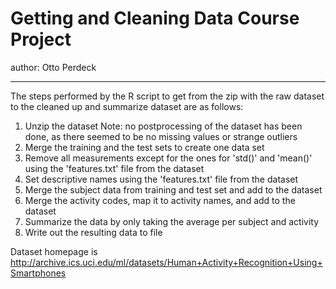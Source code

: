 # Getting and Cleaning Data Course Project

author: Otto Perdeck

---

The steps performed by the R script to get from the zip with the raw dataset
to the cleaned up and summarize dataset are as follows:

1. Unzip the dataset 
    Note: no postprocessing of the dataset has been done, as there seemed to be no
    missing values or strange outliers
2. Merge the training and the test sets to create one data set
3. Remove all measurements except for the ones for 'std()' and 'mean()'
    using the 'features.txt' file from the dataset
4. Set descriptive names using the 'features.txt' file from the dataset
5. Merge the subject data from training and test set and add to the dataset
6. Merge the activity codes, map it to activity names, and add to the dataset
7. Summarize the data by only taking the average per subject and activity 
8. Write out the resulting data to file

Dataset homepage is http://archive.ics.uci.edu/ml/datasets/Human+Activity+Recognition+Using+Smartphones
